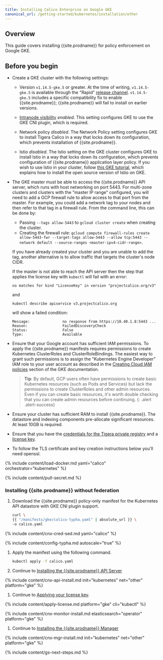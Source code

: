 ```yaml
---
title: Installing Calico Enterprise on Google GKE
canonical_url: /getting-started/kubernetes/installation/other
---
```


## Overview

This guide covers installing {{site.prodname}} for policy enforcement on Google GKE.

## Before you begin

- Create a GKE cluster with the following settings:

  - Version `v1.14.5-gke.5` or greater.  At the time of writing, `v1.14.5-gke.5` is available through the "Rapid" [release channel](https://cloud.google.com/kubernetes-engine/docs/concepts/release-channels).  `v1.14.5-gke.5` includes a specific compatibility fix to enable {{site.prodname}}; {{site.prodname}} will fail to install on earlier versions.

  - [Intranode visibility](https://cloud.google.com/kubernetes-engine/docs/how-to/intranode-visibility) *enabled*.  This setting configures GKE to use the GKE CNI plugin, which is required.

  - Network policy *disabled*.  The Network Policy setting configures GKE to install Tigera Calico in a way that locks down its configuration, which prevents installation of {{site.prodname}}.

  - Istio *disabled*.  The Istio setting on the GKE cluster configures GKE to install Istio in a way that locks down its configuration, which prevents configuration of {{site.prodname}} application layer policy.  If you wish to use Istio in your cluster, follow [this GKE tutorial](https://cloud.google.com/kubernetes-engine/docs/tutorials/installing-istio), which explains how to install the open source version of Istio on GKE.

- The GKE master must be able to access the {{site.prodname}} API server, which runs with host networking on port 5443.  For multi-zone clusters and clusters with the "master IP range" configured, you will need to add a GCP firewall rule to allow access to that port from the master.  For example, you could add a network tag to your nodes and then refer to that tag in a firewall rule.  From the command line, this can be done by:

  - Passing `--tags allow-5443` to `gcloud cluster create` when creating the cluster.
  - Creating the firewall rule: `gcloud compute firewall-rules create allow-5443-fwr --target-tags allow-5443 --allow tcp:5443 --network default --source-ranges <master-ipv4-cidr-range>`.

  If you have already created your cluster and you are unable to add the tag, another alternative is to allow traffic that targets the cluster's node CIDR.

  If the master is not able to reach the API server then the step that applies the license key with `kubectl` will fail with an error:
  ```
  no matches for kind "LicenseKey" in version "projectcalico.org/v3"
  ```
  and
  ```
  kubectl describe apiservice v3.projectcalico.org
  ```
  will show a failed condition:
  ```
  Message:               no response from https://10.40.1.8:5443 ...
  Reason:                FailedDiscoveryCheck
  Status:                False
  Type:                  Available
  ```

- Ensure that your Google account has sufficient IAM permissions.  To apply the {{site.prodname}} manifests requires permissions to create Kubernetes ClusterRoles and ClusterRoleBindings.  The easiest way to grant such permissions is to assign the "Kubernetes Engine Developer" IAM role to your user account as described in the [Creating Cloud IAM policies](https://cloud.google.com/kubernetes-engine/docs/how-to/iam) section of the GKE documentation.

  > **Tip**: By default, GCP users often have permissions to create basic Kubernetes resources (such as Pods and Services) but lack the permissions to create ClusterRoles and other admin resources.  Even if you can create basic resources, it's worth double checking that you can create admin resources before continuing.
  {: .alert .alert-success}

- Ensure your cluster has sufficient RAM to install {{site.prodname}}.  The datastore and indexing components pre-allocate significant resources.  At least 10GB is required.

- Ensure that you have the [credentials for the Tigera private registry]({{site.baseurl}}/getting-started/calico-enterprise#obtain-the-private-registry-credentials)
  and a [license key]({{site.baseurl}}/getting-started/calico-enterprise#obtain-a-license-key).

- To follow the TLS certificate and key creation instructions below you'll need openssl.

{% include content/load-docker.md yaml="calico" orchestrator="kubernetes" %}

{% include content/pull-secret.md %}

### <a name="install-cnx"></a><a name="install-ee-typha-nofed"></a>Installing {{site.prodname}} without federation

1. Download the {{site.prodname}} policy-only manifest for the Kubernetes API datastore with GKE CNI plugin support.

   ```bash
   curl \
   {{ "/manifests/gke/calico-typha.yaml" | absolute_url }} \
   -o calico.yaml
   ```

{% include content/cnx-cred-sed.md yaml="calico" %}

{% include content/config-typha.md autoscale="true" %}

1. Apply the manifest using the following command.

   ```bash
   kubectl apply -f calico.yaml
   ```

1. Continue to [Installing the {{site.prodname}} API Server](#installing-the-{{site.prodnamedash}}-api-server)

{% include content/cnx-api-install.md init="kubernetes" net="other" platform="gke" %}

1. Continue to [Applying your license key](#applying-your-license-key).

{% include content/apply-license.md platform="gke" cli="kubectl" %}

{% include content/cnx-monitor-install.md elasticsearch="operator" platform="gke" %}

1. Continue to [Installing the {{site.prodname}} Manager](#installing-the-{{site.prodnamedash}}-manager)

{% include content/cnx-mgr-install.md init="kubernetes" net="other" platform="gke" %}

{% include content/gs-next-steps.md %}
